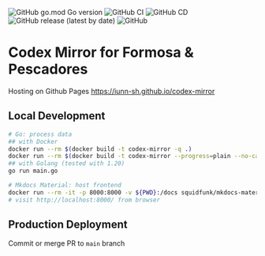 ![GitHub go.mod Go version](https://img.shields.io/github/go-mod/go-version/iunn-sh/codex-mirror?color=00ADD8&logo=go&logoColor=white&style=for-the-badge)
![GitHub CI](https://img.shields.io/github/actions/workflow/status/iunn-sh/codex-mirror/main.yml?logo=github&style=for-the-badge) 
![GitHub CD](https://img.shields.io/github/deployments/iunn-sh/codex-mirror/github-pages?logo=github&style=for-the-badge)
![GitHub release (latest by date)](https://img.shields.io/github/v/release/iunn-sh/codex-mirror?style=for-the-badge)
![GitHub](https://img.shields.io/github/license/iunn-sh/codex-mirror?style=for-the-badge)

# Codex Mirror for Formosa & Pescadores

Hosting on Github Pages https://iunn-sh.github.io/codex-mirror

## Local Development

```bash
# Go: process data 
## with Docker
docker run --rm $(docker build -t codex-mirror -q .)
docker run --rm $(docker build -t codex-mirror --progress=plain --no-cache .) # debug
## with Golang (tested with 1.20)
go run main.go

# Mkdocs Material: host frontend
docker run --rm -it -p 8000:8000 -v ${PWD}:/docs squidfunk/mkdocs-material:9.1.5
# visit http://localhost:8000/ from browser
```

## Production Deployment

Commit or merge PR to `main` branch
